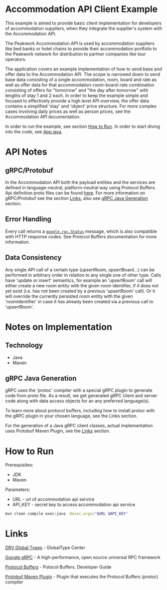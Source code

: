 # Accommodation API Client Example

This example is aimed to provide basic client implementation 
for developers of accommodation suppliers, when they integrate 
the supplier's system with the Accommodation API.

The Peakwork Accommodation API is used by accommodation suppliers like 
bed banks or hotel chains to provide their accommodation portfolio to 
the Peakwork network for distribution to partner companies like tour operators.

The application covers an example implementation of how to send base and
offer data to the Accommodation API. The scope is narrowed down to send 
base data consisting of a single accommodation, room, board and rate as 
well as offer data for that accommodation-room-board-rate combination 
consisting of offers for "tomorrow" and "the day after tomorrow" with 
lengths of stay 1 and 2 each. In order to keep the example simple and 
focused to effectively provide a high level API overview, the offer data 
contains a simplified 'stay' and 'object' price structure. For more 
complex cases involving daily prices as well as person prices, see the 
Accommodation API documentation.

In order to run the example, see section [How to Run](#how-to-run).
In order to start diving into the code, see [App.java](./src/main/java/com/peakwork/platformx/client/accommodationapi/App.java).


# API Notes

## gRPC/Protobuf 
In the Accommodation API both the payload entities and the services are defined in 
language-neutral, platform-neutral way using Protocol Buffers. Api definition proto files can be found [here](./src/main/proto/accommodation-api.proto). For more 
information on gRPC/Protobuf see the section [Links](#links), also see 
[gRPC Java Generation](#grpc-java-generation) section.


## Error Handling

Every call returns a [`google.rpc.Status`](./src/main/proto/google/rpc/status.proto) message, which is also compatible 
with HTTP response codes. See Protocol Buffers documentation for more information.

## Data Consistency
 
Any single API call of a certain type (upsertRoom, upsertBoard...) can be 
performed in arbitrary order in relation to any single one of other type. 
Calls have 'update or insert' semantics, for example an 'upsertRoom' call will 
either create a new room entity with the given room identifier, if it 
does not yet exist (i.e. has not been created by a previous 'upsertRoom' 
call). Or it will override the currently persisted room entity with the 
given 'roomIdentifier' in case it has already been created via a 
previous call to 'upsertRoom'.

# Notes on Implementation

## Technology 

* Java
* Maven

## gRPC Java Generation

gRPC uses the 'protoc' compiler with a special gRPC plugin to generate 
code from proto file. As a result, we get generated gRPC client and server code along 
with data access objects for an any preferred language(s).

To learn more about protocol buffers, including how to install protoc with 
the gRPC plugin in your chosen language, see the Links section.

For the generation of a Java gRPC client classes, actual implementation 
uses Protobuf Maven Plugin, see the [Links](#links) section.

 

# How to Run

Prerequisites:
* JDK
* Maven


Parameters:
* URL - url of accommodation api service
* API_KEY - secret key to access accommodation api service

```bash
mvn clean compile exec:java -Dexec.args="$URL $API_KEY"
```


# Links

[DRV Global Types](https://globaltypecenter.de/index.php?language=en) - GlobalType Center

[Google gRPC](https://grpc.io) - A high-performance, open source universal RPC framework

[Protocol Buffers](https://developers.google.com/protocol-buffers/docs/overview) - Potocol Buffers. Developer Guide

[Protobuf Maven Plugin](https://github.com/xolstice/protobuf-maven-plugin) - Plugin that executes the Protocol Buffers (protoc) compiler
